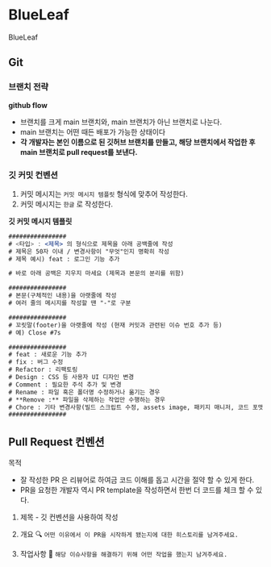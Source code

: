 # BlueLeaf
BlueLeaf

## Git
### 브랜치 전략
**github flow**
- 브랜치를 크게 main 브랜치와, main 브랜치가 아닌 브랜치로 나눈다.
- main 브랜치는 어떤 때든 배포가 가능한 상태이다
- **각 개발자는 본인 이름으로 된 깃허브 브랜치를 만들고, 해당 브랜치에서 작업한 후 main 브랜치로 pull request를 보낸다.**

### 깃 커밋 컨벤션
1. 커밋 메시지는 `커밋 메시지 템플릿` 형식에 맞추어 작성한다.
2. 커밋 메시지는 `한글` 로 작성한다.

**깃 커밋 메시지 템플릿**

```jsx
################
# <타입> : <제목> 의 형식으로 제목을 아래 공백줄에 작성
# 제목은 50자 이내 / 변경사항이 "무엇"인지 명확히 작성
# 제목 예시) feat : 로그인 기능 추가

# 바로 아래 공백은 지우지 마세요 (제목과 본문의 분리를 위함)

################
# 본문(구체적인 내용)을 아랫줄에 작성
# 여러 줄의 메시지를 작성할 땐 "-"로 구분

################
# 꼬릿말(footer)을 아랫줄에 작성 (현재 커밋과 관련된 이슈 번호 추가 등)
# 예) Close #7s

################
# feat : 새로운 기능 추가
# fix : 버그 수정
# Refactor : 리팩토링
# Design : CSS 등 사용자 UI 디자인 변경
# Comment : 필요한 주석 추가 및 변경
# Rename : 파일 혹은 폴더명 수정하거나 옮기는 경우
# **Remove :** 파일을 삭제하는 작업만 수행하는 경우
# Chore : 기타 변경사항(빌드 스크립트 수정, assets image, 패키지 매니저, 코드 포맷팅, 코드 변경이 없는 경우 등)
################
```

## Pull Request 컨벤션

목적

- 잘 작성한 PR 은 리뷰어로 하여금 코드 이해를 돕고 시간을 절약 할 수 있게 한다.
- PR을 요청한 개발자 역시 PR template을 작성하면서 한번 더 코드를 체크 할 수 있다.

1. 제목 - 깃 컨벤션을 사용하여 작성

2. 개요 🔍
`어떤 이유에서 이 PR을 시작하게 됐는지에 대한 히스토리를 남겨주세요.`

3. 작업사항 📝
`해당 이슈사항을 해결하기 위해 어떤 작업을 했는지 남겨주세요.`
